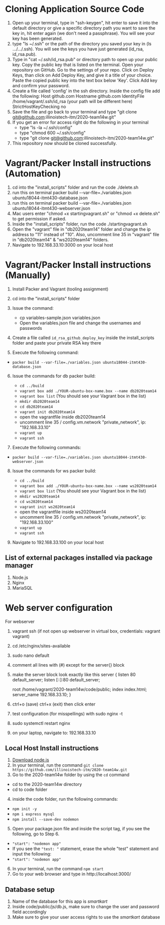 # Cloning Application Source Code

1. Open up your terminal, type in "ssh-keygen", hit enter to save it into the default directory or give a specific directory path you want to save the key in, hit enter again (we don't need a passphrase). You will see your key has been generated.
2. type "ls ~/.ssh" or the path of the directory you saved your key in (ls .../.../.ssh). You will see the keys you have just generated (id_rsa, id_rsa.pub).  
3. Type in "cat ~/.ssh/id_rsa.pub" or directory path to open up your public key. Copy the public key that is listed on the terminal. Open your repository on GitHub. Go to the settings of your repo. Click on Deploy Keys, than click on Add Deploy Key, and give it a title of your choice. Paste the copied public key into the text box below 'Key'. Click Add key and confirm your password. 
4. Create a file called 'config' in the ssh directory. Inside the config file add the following:
Host github.com
Hostname github.com
IdentityFile /home/vagrant/.ssh/id_rsa (your path will be different here)
StrictHostKeyChecking no
5. Save the file and go back to your terminal and type "git clone git@github.com:illinoistech-itm/2020-team14w.git"
6. If you get an error for access right do the following in your terminal
    * type "ls -la ~/.ssh/config"
    * type "chmod 600 ~/.ssh/config"
    * type "git clone git@github.com:illinoistech-itm/2020-team14w.git"
7. This repository now should be cloned successfully.

# Vagrant/Packer Install instructions (Automation)

1. cd into the "install_scripts" folder and run the code ./delete.sh
2. run this on terminal packer build --var-file=./variables.json ubuntu18044-itmt430-database.json
3. run this on terminal packer build --var-file=./variables.json ubuntu18044-itmt430-webserver.json
4. Mac users enter "chmod +x startingvagrant.sh" or "chmod +x delete.sh" to get permission if asked.
5. Inside the "install_scripts" folder, run the code ./startingvagrant.sh
5. Open the "vagrant" file in "db2020team14" folder and change the ip address to "11" instead of "10". Also, uncomment line 35 in "vagrant" file in "db2020team14" & "ws2020team14" folders.
6. Navigate to 192.168.33.10:3000 on your local host

# Vagrant/Packer Install instructions (Manually)

1. Install Packer and Vagrant (tooling assignment)
2. cd into the "install_scripts" folder
3. Issue the command:
    * cp variables-sample.json variables.json
    * Open the variables.json file and change the usernames and passwords 
4. Create a file called `id_rsa_github_deploy_key` inside the install_scripts folder and paste your private RSA key there

5. Execute the following command: 
* `packer build --var-file=./variables.json ubuntu18044-itmt430-database.json`

6. Issue the commands for db packer build:
    * `cd ../build`
    * `vagrant box add ./YOUR-ubuntu-box-name.box --name db2020team14`
    * `vagrant box list` (You should see your Vagrant box in the list)
    * `mkdir db2020team14`
    * `cd db2020team14`
    * `vagrant init db2020team14`
    * open the vagrantfile inside db2020team14
    * uncomment line 35 / config.vm.network "private_network", ip: "192.168.33.10"
    * `vagrant up`
    * `vagrant ssh`
    
7. Execute the following commands: 
* `packer build --var-file=./variables.json ubuntu18044-itmt430-webserver.json`

8. Issue the commands for ws packer build:
    * `cd ../build`
    * `vagrant box add ./YOUR-ubuntu-box-name.box --name ws2020team14`
    * `vagrant box list` (You should see your Vagrant box in the list)
    * `mkdir ws2020team14`
    * `cd ws2020team14`
    * `vagrant init ws2020team14`
    * open the vagrantfile inside ws2020team14
    * uncomment line 35 / config.vm.network "private_network", ip: "192.168.33.100"
    * `vagrant up`
    * `vagrant ssh`
    
8. Navigate to 192.168.33.100 on your local host

## List of external packages installed via package manager
1. Node.js
2. Nginx
3. MariaSQL

# Web server configuration
For webserver
1. vagrant ssh (if not open up webserver in virtual box, credentials: vagrant vagrant)
2. cd /etc/nginx/sites-available
3. sudo nano default
4. comment all lines with (#) except for the server{} block
5. make the server block look exactly like this
server {
	listen 80 default_server;
	listen [::]:80 default_server;

	root /home/vagrant/2020-team14w/code/public;
	index index.html;
	server_name 192.168.33.10;
}
6. ctrl+o (save)
   ctrl+x (exit) then click enter
7. test configuration (for misspellings) with
sudo nginx -t
8. sudo systemctl restart nginx
9. on your laptop, navigate to: 192.168.33.10

## Local Host Install instructions

1. [Download node.js](https://nodejs.org/en/) 
2. In your terminal, run the command `git clone https://github.com/illinoistech-itm/2020-team14w.git`
3.  Go to the 2020-team14w folder by using the `cd` command
* cd to the 2020-team14w directory
* cd to code folder
4. inside the code folder, run the following commands:
* `npm init -y`
* `npm i express mysql`
* `npm install --save-dev nodemon` 

5. Open your package.json file and inside the script tag, if you see the following, go to Step 6.
* `"start": "nodemon app"`
* If you see the `"test: "` statement, erase the whole "test" statement and input the following:
* `"start": "nodemon app"`

6. In your terminal, run the command `npm start`
7. Go to your web browser and type in http://localhost:3000/

## Database setup

1. Name of the database for this app is *smartkart*
2. Inside code/public/js/db.js, make sure to change the user and password field accordingly
3. Make sure to give your user access rights to use the *smartkart* database

